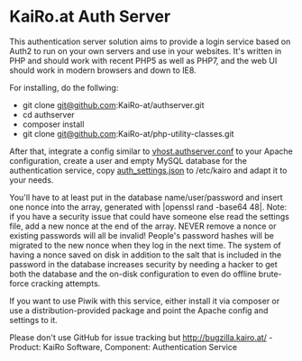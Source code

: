 # KaiRo.at Auth Server
This authentication server solution aims to provide a login service based on Auth2 to run on your own servers and use in your websites.
It's written in PHP and should work with recent PHP5 as well as PHP7, and the web UI should work in modern browsers and down to IE8.

For installing, do the follwing:

* git clone git@github.com:KaiRo-at/authserver.git
* cd authserver
* composer install
* git clone git@github.com:KaiRo-at/php-utility-classes.git

After that, integrate a config similar to [vhost.authserver.conf](etc/apache/vhost.authserver.conf) to your Apache configuration,
create a user and empty MySQL database for the authentication service,
copy [auth_settings.json](etc/kairo/auth_settings.json) to /etc/kairo and adapt it to your needs.

You'll have to at least put in the database name/user/password and insert one nonce into the array, generated with |openssl rand -base64 48|.
Note: if you have a security issue that could have someone else read the settings file, add a new nonce at the end of the array. NEVER remove a nonce or existing passwords will all be invalid!
People's password hashes will be migrated to the new nonce when they log in the next time.
The system of having a nonce saved on disk in addition to the salt that is included in the password in the database increases security by needing a hacker to get both the database and the on-disk configuration to even do offline brute-force cracking attempts.

If you want to use Piwik with this service, either install it via composer or use a distribution-provided package and point the Apache config and settings to it.

Please don't use GitHub for issue tracking but http://bugzilla.kairo.at/ - Product: KaiRo Software, Component: Authentication Service
